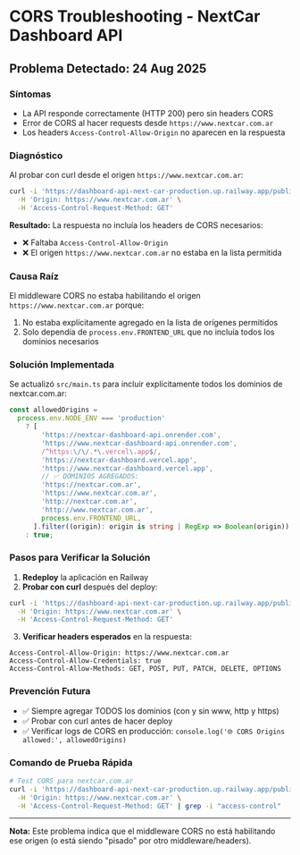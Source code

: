 # CORS Troubleshooting - NextCar Dashboard API

## Problema Detectado: 24 Aug 2025

### Síntomas

- La API responde correctamente (HTTP 200) pero sin headers CORS
- Error de CORS al hacer requests desde `https://www.nextcar.com.ar`
- Los headers `Access-Control-Allow-Origin` no aparecen en la respuesta

### Diagnóstico

Al probar con curl desde el origen `https://www.nextcar.com.ar`:

```bash
curl -i 'https://dashboard-api-next-car-production.up.railway.app/public/vehicles?page=1&limit=1' \
  -H 'Origin: https://www.nextcar.com.ar' \
  -H 'Access-Control-Request-Method: GET'
```

**Resultado:** La respuesta no incluía los headers de CORS necesarios:

- ❌ Faltaba `Access-Control-Allow-Origin`
- ❌ El origen `https://www.nextcar.com.ar` no estaba en la lista permitida

### Causa Raíz

El middleware CORS no estaba habilitando el origen `https://www.nextcar.com.ar` porque:

1. No estaba explícitamente agregado en la lista de orígenes permitidos
2. Solo dependía de `process.env.FRONTEND_URL` que no incluía todos los dominios necesarios

### Solución Implementada

Se actualizó `src/main.ts` para incluir explícitamente todos los dominios de nextcar.com.ar:

```typescript
const allowedOrigins =
  process.env.NODE_ENV === 'production'
    ? [
        'https://nextcar-dashboard-api.onrender.com',
        'https://www.nextcar-dashboard-api.onrender.com',
        /^https:\/\/.*\.vercel\.app$/,
        'https://nextcar-dashboard.vercel.app',
        'https://www.nextcar-dashboard.vercel.app',
        // ✅ DOMINIOS AGREGADOS:
        'https://nextcar.com.ar',
        'https://www.nextcar.com.ar',
        'http://nextcar.com.ar',
        'http://www.nextcar.com.ar',
        process.env.FRONTEND_URL,
      ].filter((origin): origin is string | RegExp => Boolean(origin))
    : true;
```

### Pasos para Verificar la Solución

1. **Redeploy** la aplicación en Railway
2. **Probar con curl** después del deploy:

```bash
curl -i 'https://dashboard-api-next-car-production.up.railway.app/public/vehicles?page=1&limit=1' \
  -H 'Origin: https://www.nextcar.com.ar' \
  -H 'Access-Control-Request-Method: GET'
```

3. **Verificar headers esperados** en la respuesta:

```
Access-Control-Allow-Origin: https://www.nextcar.com.ar
Access-Control-Allow-Credentials: true
Access-Control-Allow-Methods: GET, POST, PUT, PATCH, DELETE, OPTIONS
```

### Prevención Futura

- ✅ Siempre agregar TODOS los dominios (con y sin www, http y https)
- ✅ Probar con curl antes de hacer deploy
- ✅ Verificar logs de CORS en producción: `console.log('🌐 CORS Origins allowed:', allowedOrigins)`

### Comando de Prueba Rápida

```bash
# Test CORS para nextcar.com.ar
curl -i 'https://dashboard-api-next-car-production.up.railway.app/public/vehicles?page=1&limit=1' \
  -H 'Origin: https://www.nextcar.com.ar' \
  -H 'Access-Control-Request-Method: GET' | grep -i "access-control"
```

---

**Nota:** Este problema indica que el middleware CORS no está habilitando ese origen (o está siendo "pisado" por otro middleware/headers).
